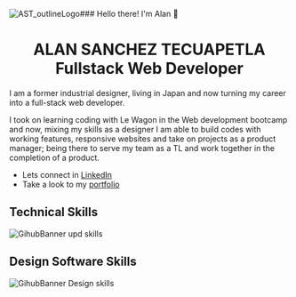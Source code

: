 ![AST_outlineLogo](https://github.com/user-attachments/assets/72f96d15-ea4f-499b-ae5a-c092467cf2f2)### Hello there! I'm Alan 👋

<h1 align="center">ALAN SANCHEZ TECUAPETLA
<br>
Fullstack Web Developer
</h1>

I am a former industrial designer, living in Japan and now turning my career into a full-stack web developer. 

I took on learning coding with Le Wagon in the Web development bootcamp and now, mixing my skills as a designer I am able to build codes with working features, responsive websites and take on projects as a product manager; being there to serve my team as a TL and work together in the completion of a product.

<ul>
  <li>Lets connect in <a href="https://www.linkedin.com/in/alan-tecuapetla/" rel="nofollow">LinkedIn</a> </li>
  <li>Take a look to my <a href="https://alan-tecuapetla.com/" rel="nofollow">portfolio</a></li>
</ul>

## Technical Skills
![GihubBanner upd skills](https://github.com/Alan-Tecua/Alan-Tecua/assets/71210297/e394243f-a119-4292-a55c-94ef972d0210)

## Design Software Skills
![GihubBanner Design skills](https://github.com/Alan-Tecua/Alan-Tecua/assets/71210297/1ac0bbfa-6ec5-4d28-9b26-2861c3f673af)

<!--
**Alan-Tecua/Alan-Tecua** is a ✨ _special_ ✨ repository because its `README.md` (this file) appears on your GitHub profile.

Here are some ideas to get you started:

- 🔭 I’m currently working on ...
- 🌱 I’m currently learning ...
- 👯 I’m looking to collaborate on ...
- 🤔 I’m looking for help with ...
- 💬 Ask me about ...
- 📫 How to reach me: ...
- 😄 Pronouns: ...
- ⚡ Fun fact: ...
-->
